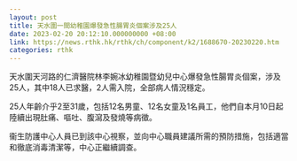 ```yaml
---
layout: post
title: 天水圍一間幼稚園爆發急性腸胃炎個案涉及25人
date: 2023-02-20 20:12:10.000000000 +08:00
link: https://news.rthk.hk/rthk/ch/component/k2/1688670-20230220.htm
categories: rthk
---
```


天水圍天河路的仁濟醫院林李婉冰幼稚園暨幼兒中心爆發急性腸胃炎個案，涉及25人，其中18人已求醫，2人需入院，全部病人情況穩定。

25人年齡介乎2至31歲，包括12名男童、12名女童及1名員工，他們自本月10日起陸續出現肚痛、嘔吐、腹瀉及發燒等病徵。

衞生防護中心人員已到該中心視察，並向中心職員建議所需的預防措施，包括適當和徹底消毒清潔等，中心正繼續調查。
